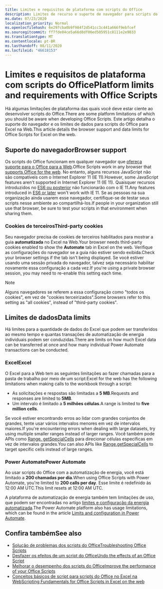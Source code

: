 ```yaml
---
title: Limites e requisitos de plataforma com scripts do Office
description: Limites de recurso e suporte de navegador para scripts do Office quando usados com o Excel na Web
ms.date: 07/23/2020
localization_priority: Normal
ms.openlocfilehash: 6e297cba0b9f984f2d541cc3c441a666f9ebfcef
ms.sourcegitcommit: ff7fde04ce5a66d8df06ed505951c8111e2e9833
ms.translationtype: MT
ms.contentlocale: pt-BR
ms.lasthandoff: 08/11/2020
ms.locfileid: "46618153"
---
```

# <a name="platform-limits-and-requirements-with-office-scripts"></a><span data-ttu-id="10827-103">Limites e requisitos de plataforma com scripts do Office</span><span class="sxs-lookup"><span data-stu-id="10827-103">Platform limits and requirements with Office Scripts</span></span>

<span data-ttu-id="10827-104">Há algumas limitações de plataforma das quais você deve estar ciente ao desenvolver scripts do Office.</span><span class="sxs-lookup"><span data-stu-id="10827-104">There are some platform limitations of which you should be aware when developing Office Scripts.</span></span> <span data-ttu-id="10827-105">Este artigo detalha o suporte do navegador e os limites de dados para scripts do Office para Excel na Web.</span><span class="sxs-lookup"><span data-stu-id="10827-105">This article details the browser support and data limits for Office Scripts for Excel on the web.</span></span>

## <a name="browser-support"></a><span data-ttu-id="10827-106">Suporte do navegador</span><span class="sxs-lookup"><span data-stu-id="10827-106">Browser support</span></span>

<span data-ttu-id="10827-107">Os scripts do Office funcionam em qualquer navegador que [ofereça suporte para o Office para a Web](https://support.microsoft.com/office/ad1303e0-a318-47aa-b409-d3a5eb44e452).</span><span class="sxs-lookup"><span data-stu-id="10827-107">Office Scripts work in any browser that [supports Office for the web](https://support.microsoft.com/office/ad1303e0-a318-47aa-b409-d3a5eb44e452).</span></span> <span data-ttu-id="10827-108">No entanto, alguns recursos JavaScript não são compatíveis com o Internet Explorer 11 (IE 11).</span><span class="sxs-lookup"><span data-stu-id="10827-108">However, some JavaScript features aren't supported in Internet Explorer 11 (IE 11).</span></span> <span data-ttu-id="10827-109">Quaisquer recursos introduzidos no [ES6 ou posterior](https://www.w3schools.com/Js/js_es6.asp) não funcionarão com o IE 11.</span><span class="sxs-lookup"><span data-stu-id="10827-109">Any features introduced in [ES6 or later](https://www.w3schools.com/Js/js_es6.asp) won't work with IE 11.</span></span> <span data-ttu-id="10827-110">Se as pessoas na sua organização ainda usarem esse navegador, certifique-se de testar seus scripts nesse ambiente ao compartilhá-los.</span><span class="sxs-lookup"><span data-stu-id="10827-110">If people in your organization still use that browser, be sure to test your scripts in that environment when sharing them.</span></span>

### <a name="third-party-cookies"></a><span data-ttu-id="10827-111">Cookies de terceiros</span><span class="sxs-lookup"><span data-stu-id="10827-111">Third-party cookies</span></span>

<span data-ttu-id="10827-112">Seu navegador precisa de cookies de terceiros habilitados para mostrar a guia **automatizada** no Excel na Web.</span><span class="sxs-lookup"><span data-stu-id="10827-112">Your browser needs third-party cookies enabled to show the **Automate** tab in Excel on the web.</span></span> <span data-ttu-id="10827-113">Verifique as configurações do navegador se a guia não estiver sendo exibida.</span><span class="sxs-lookup"><span data-stu-id="10827-113">Check your browser settings if the tab isn't being displayed.</span></span> <span data-ttu-id="10827-114">Se você estiver usando uma sessão privada do navegador, talvez seja necessário habilitar novamente essa configuração a cada vez.</span><span class="sxs-lookup"><span data-stu-id="10827-114">If you're using a private browser session, you may need to re-enable this setting each time.</span></span>

> [!NOTE]
> <span data-ttu-id="10827-115">Alguns navegadores se referem a essa configuração como "todos os cookies", em vez de "cookies terceirizados".</span><span class="sxs-lookup"><span data-stu-id="10827-115">Some browsers refer to this setting as "all cookies", instead of "third-party cookies".</span></span>

## <a name="data-limits"></a><span data-ttu-id="10827-116">Limites de dados</span><span class="sxs-lookup"><span data-stu-id="10827-116">Data limits</span></span>

<span data-ttu-id="10827-117">Há limites para a quantidade de dados do Excel que podem ser transferidos ao mesmo tempo e quantas transações de automatização de energia individuais podem ser conduzidas.</span><span class="sxs-lookup"><span data-stu-id="10827-117">There are limits on how much Excel data can be transferred at once and how many individual Power Automate transactions can be conducted.</span></span>

### <a name="excel"></a><span data-ttu-id="10827-118">Excel</span><span class="sxs-lookup"><span data-stu-id="10827-118">Excel</span></span>

<span data-ttu-id="10827-119">O Excel para a Web tem as seguintes limitações ao fazer chamadas para a pasta de trabalho por meio de um script:</span><span class="sxs-lookup"><span data-stu-id="10827-119">Excel for the web has the following limitations when making calls to the workbook through a script:</span></span>

- <span data-ttu-id="10827-120">As solicitações e respostas são limitadas a **5 MB**.</span><span class="sxs-lookup"><span data-stu-id="10827-120">Requests and responses are limited to **5MB**.</span></span>
- <span data-ttu-id="10827-121">Um intervalo é limitado a **5 milhões células**.</span><span class="sxs-lookup"><span data-stu-id="10827-121">A range is limited to **five million cells**.</span></span>

<span data-ttu-id="10827-122">Se você estiver encontrando erros ao lidar com grandes conjuntos de grandes, tente usar vários intervalos menores em vez de intervalos maiores.</span><span class="sxs-lookup"><span data-stu-id="10827-122">If you're encountering errors when dealing with large datasets, try using multiple smaller ranges instead of larger ranges.</span></span> <span data-ttu-id="10827-123">Você também pode APIs como [Range. getSpecialCells](/javascript/api/office-scripts/excelscript/excelscript.range#getspecialcells-celltype--cellvaluetype-) para direcionar células específicas em vez de intervalos grandes.</span><span class="sxs-lookup"><span data-stu-id="10827-123">You can also APIs like [Range.getSpecialCells](/javascript/api/office-scripts/excelscript/excelscript.range#getspecialcells-celltype--cellvaluetype-) to target specific cells instead of large ranges.</span></span>

### <a name="power-automate"></a><span data-ttu-id="10827-124">Power Automate</span><span class="sxs-lookup"><span data-stu-id="10827-124">Power Automate</span></span>

<span data-ttu-id="10827-125">Ao usar scripts do Office com a automatização de energia, você está limitado a **200 chamadas por dia**.</span><span class="sxs-lookup"><span data-stu-id="10827-125">When using Office Scripts with Power Automate, you're limited to **200 calls per day**.</span></span> <span data-ttu-id="10827-126">Esse limite é redefinido às 12:00 AM UTC.</span><span class="sxs-lookup"><span data-stu-id="10827-126">This limit resets at 12:00 AM UTC.</span></span>

<span data-ttu-id="10827-127">A plataforma de automatização de energia também tem limitações de uso, que podem ser encontradas no artigo [limites e configuração da energia automatizada](/power-automate/limits-and-config).</span><span class="sxs-lookup"><span data-stu-id="10827-127">The Power Automate platform also has usage limitations, which can be found in the article [Limits and configuration in Power Automate](/power-automate/limits-and-config).</span></span>

## <a name="see-also"></a><span data-ttu-id="10827-128">Confira também</span><span class="sxs-lookup"><span data-stu-id="10827-128">See also</span></span>

- [<span data-ttu-id="10827-129">Solução de problemas dos scripts do Office</span><span class="sxs-lookup"><span data-stu-id="10827-129">Troubleshooting Office Scripts</span></span>](troubleshooting.md)
- [<span data-ttu-id="10827-130">Desfazer os efeitos de um script do Office</span><span class="sxs-lookup"><span data-stu-id="10827-130">Undo the effects of an Office Script</span></span>](undo.md)
- [<span data-ttu-id="10827-131">Melhorar o desempenho dos scripts do Office</span><span class="sxs-lookup"><span data-stu-id="10827-131">Improve the performance of your Office Scripts</span></span>](../develop/web-client-performance.md)
- [<span data-ttu-id="10827-132">Conceitos básicos de script para scripts do Office no Excel na Web</span><span class="sxs-lookup"><span data-stu-id="10827-132">Scripting Fundamentals for Office Scripts in Excel on the web</span></span>](../develop/scripting-fundamentals.md)
